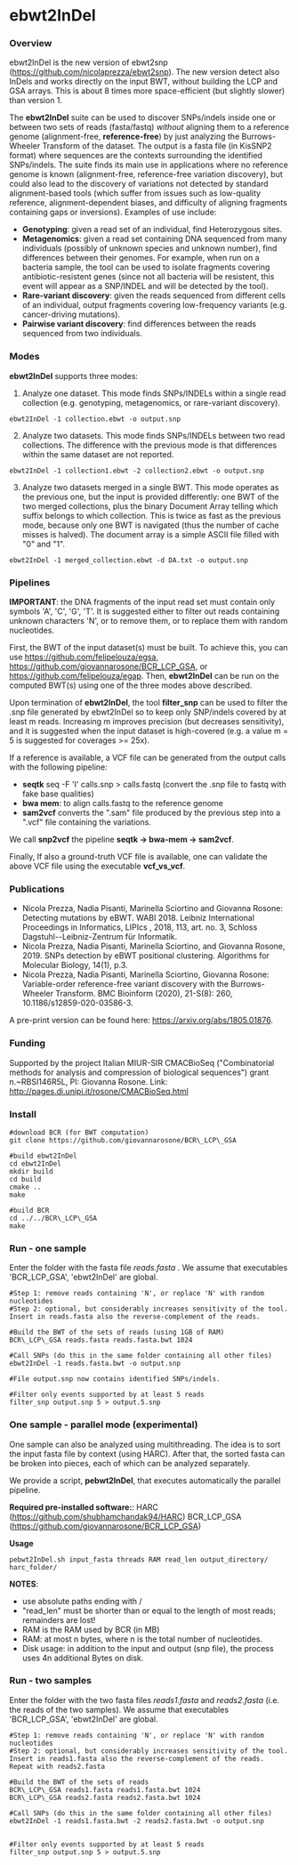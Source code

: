 # ebwt2InDel

### Overview

ebwt2InDel is the new version of ebwt2snp (https://github.com/nicolaprezza/ebwt2snp). The new version detect also InDels and works directly on the input BWT, without building the LCP and GSA arrays. This is about 8 times more space-efficient (but slightly slower) than version 1. 

The **ebwt2InDel** suite can be used to discover SNPs/indels inside one or between two sets of reads (fasta/fastq) *without* aligning them to  a reference genome (alignment-free, **reference-free**) by just analyzing the Burrows-Wheeler Transform of the dataset. The output is a fasta file (in KisSNP2 format) where sequences are the contexts surrounding the identified SNPs/indels. The suite finds its main use in applications where no reference genome is known (alignment-free, reference-free variation discovery), but could also lead to the discovery of variations not detected by standard alignment-based tools (which suffer from issues such as low-quality reference, alignment-dependent biases, and difficulty of aligning fragments containing gaps or inversions). Examples of use include:

- **Genotyping**: given a read set of an individual, find Heterozygous sites.
- **Metagenomics**: given a read set containing DNA sequenced from many individuals (possibly of unknown species and unknown number), find differences between their genomes. For example, when run on a bacteria sample, the tool can be used to isolate fragments covering antibiotic-resistent genes (since not all bacteria will be resistent, this event will appear as a SNP/INDEL and will be detected by the tool).
- **Rare-variant discovery**: given the reads sequenced from different cells of an individual, output fragments covering low-frequency variants (e.g. cancer-driving mutations).
- **Pairwise variant discovery**: find differences between the reads sequenced from two individuals. 

### Modes

**ebwt2InDel** supports three modes:

1. Analyze one dataset. This mode finds SNPs/INDELs within a single read collection (e.g. genotyping, metagenomics, or rare-variant discovery). 
~~~~
ebwt2InDel -1 collection.ebwt -o output.snp
~~~~
 
2. Analyze two datasets. This mode finds SNPs/INDELs between two read collections. The difference with the previous mode is that differences within the same dataset are not reported. 
~~~~
ebwt2InDel -1 collection1.ebwt -2 collection2.ebwt -o output.snp
~~~~

3. Analyze two datasets merged in a single BWT. This mode operates as the previous one, but the input is provided differently: one BWT of the two merged collections, plus the binary Document Array telling which suffix belongs to which collection. This is twice as fast as the previous mode, because only one BWT is navigated (thus the number of cache misses is halved). The document array is a simple ASCII file filled with "0" and "1".
~~~~
ebwt2InDel -1 merged_collection.ebwt -d DA.txt -o output.snp
~~~~


### Pipelines

**IMPORTANT**: the DNA fragments of the input read set must contain only symbols 'A', 'C', 'G', 'T'. It is suggested either to filter out reads containing unknown characters 'N', or to remove them, or to replace them with random nucleotides.

First, the BWT of the input dataset(s) must be built. To achieve this, you can use https://github.com/felipelouza/egsa, https://github.com/giovannarosone/BCR_LCP_GSA, or https://github.com/felipelouza/egap. Then, **ebwt2InDel** can be run on the computed BWT(s) using one of the three modes above described. 

Upon termination of **ebwt2InDel**,  the tool **filter_snp** can be used to filter the .snp file generated by ebwt2InDel so to keep only SNP/indels covered by at least m reads. Increasing m improves precision (but decreases sensitivity), and it is suggested when the input dataset is high-covered (e.g. a value m = 5 is suggested for coverages >= 25x).

If a reference is available, a VCF file can be generated from the output calls with the following pipeline:

- **seqtk** seq -F 'I' calls.snp > calls.fastq (convert the .snp file to fastq with fake base qualities)
- **bwa mem**: to align calls.fastq to the reference genome
- **sam2vcf** converts the ".sam" file produced by the previous step into a ".vcf" file containing the variations. 

We call **snp2vcf** the pipeline **seqtk -> bwa-mem -> sam2vcf**. 


Finally, If also a ground-truth VCF file is available, one can validate the above VCF file using the executable **vcf_vs_vcf**. 

### Publications

- Nicola Prezza, Nadia Pisanti, Marinella Sciortino and Giovanna Rosone: Detecting mutations by eBWT. WABI 2018. Leibniz International Proceedings in Informatics, LIPIcs , 2018, 113, art. no. 3, Schloss Dagstuhl--Leibniz-Zentrum für Informatik.
- Nicola Prezza, Nadia Pisanti, Marinella Sciortino, and Giovanna Rosone, 2019. SNPs detection by eBWT positional clustering. Algorithms for Molecular Biology, 14(1), p.3.
- Nicola Prezza, Nadia Pisanti, Marinella Sciortino, Giovanna Rosone: Variable-order reference-free variant discovery with the Burrows-Wheeler Transform. BMC Bioinform (2020), 21-S(8): 260, 10.1186/s12859-020-03586-3.

A pre-print version can be found here: https://arxiv.org/abs/1805.01876. 

### Funding

Supported by the project Italian MIUR-SIR CMACBioSeq ("Combinatorial methods for analysis and compression of biological sequences") grant n.~RBSI146R5L, PI: Giovanna Rosone. Link: http://pages.di.unipi.it/rosone/CMACBioSeq.html

### Install

~~~~
#download BCR (for BWT computation)
git clone https://github.com/giovannarosone/BCR\_LCP\_GSA

#build ebwt2InDel
cd ebwt2InDel
mkdir build
cd build
cmake ..
make

#build BCR
cd ../../BCR\_LCP\_GSA
make
~~~~

### Run - one sample

Enter the folder with the fasta file _reads.fasta_ . We assume that executables 'BCR\_LCP\_GSA', 'ebwt2InDel' are global. 

~~~~
#Step 1: remove reads containing 'N', or replace 'N' with random nucleotides
#Step 2: optional, but considerably increases sensitivity of the tool. Insert in reads.fasta also the reverse-complement of the reads.

#Build the BWT of the sets of reads (using 1GB of RAM)
BCR\_LCP\_GSA reads.fasta reads.fasta.bwt 1024

#Call SNPs (do this in the same folder containing all other files)
ebwt2InDel -1 reads.fasta.bwt -o output.snp

#File output.snp now contains identified SNPs/indels.

#Filter only events supported by at least 5 reads
filter_snp output.snp 5 > output.5.snp

~~~~

### One sample - parallel mode (experimental)

One sample can also be analyzed using multithreading. The idea is to sort the input fasta file by context (using HARC). After that, the sorted fasta can be broken into pieces, each of which can be analyzed separately.

We provide a script, **pebwt2InDel**, that executes automatically the parallel pipeline. 

**Required pre-installed software:**: 
HARC (https://github.com/shubhamchandak94/HARC)
BCR_LCP_GSA (https://github.com/giovannarosone/BCR_LCP_GSA)

**Usage**
~~~~
pebwt2InDel.sh input_fasta threads RAM read_len output_directory/ harc_folder/ 
~~~~

**NOTES**: 
- use absolute paths ending with /
- "read_len" must be shorter than or equal to the length of most reads; remainders are lost!
- RAM is the RAM used by BCR (in MB)
- RAM: at most n bytes, where n is the total number of nucleotides.
- Disk usage: in addition to the input and output (snp file), the process uses 4n additional Bytes on disk.


### Run - two samples

Enter the folder with the two fasta files _reads1.fasta_  and _reads2.fasta_ (i.e. the reads of the two samples). We assume that executables 'BCR\_LCP\_GSA', 'ebwt2InDel' are global. 

~~~~
#Step 1: remove reads containing 'N', or replace 'N' with random nucleotides
#Step 2: optional, but considerably increases sensitivity of the tool. Insert in reads1.fasta also the reverse-complement of the reads. Repeat with reads2.fasta

#Build the BWT of the sets of reads
BCR\_LCP\_GSA reads1.fasta reads1.fasta.bwt 1024
BCR\_LCP\_GSA reads2.fasta reads2.fasta.bwt 1024

#Call SNPs (do this in the same folder containing all other files)
ebwt2InDel -1 reads1.fasta.bwt -2 reads2.fasta.bwt -o output.snp


#Filter only events supported by at least 5 reads
filter_snp output.snp 5 > output.5.snp

~~~~
